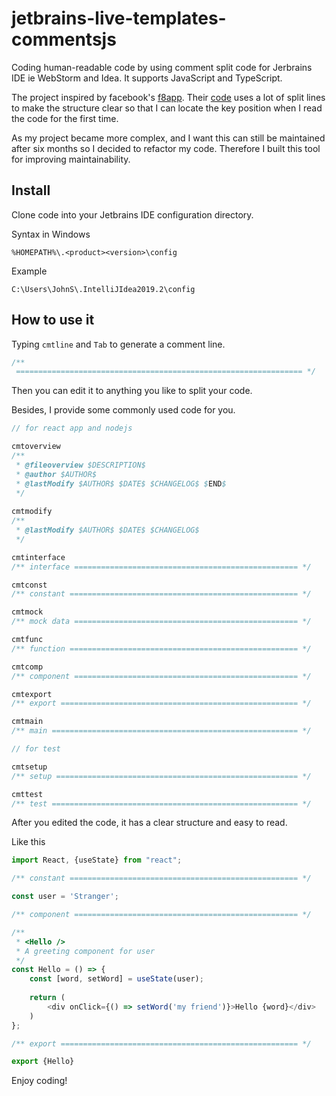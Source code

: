 # jetbrains-live-templates-commentsjs

Coding human-readable code by using comment split code for Jerbrains IDE ie WebStorm and Idea.  It supports JavaScript and TypeScript.

The project inspired by facebook's [f8app](https://github.com/fbsamples/f8app). Their [code](https://github.com/fbsamples/f8app/blob/master/js/login/LoginScreen.js) uses a lot of split lines to make the structure clear so that I can locate the key position when I read the code for the first time. 

As my project became more complex, and I want this can still be maintained after six months so I decided to refactor my code. Therefore I built this tool for improving maintainability.

## Install 

Clone code into your Jetbrains IDE configuration directory.

Syntax in Windows

`%HOMEPATH%\.<product><version>\config`

Example

`C:\Users\JohnS\.IntelliJIdea2019.2\config`

## How to use it

Typing `cmtline` and `Tab` to generate a comment line.

```javascript
/** 
 ================================================================ */
```

Then you can edit it to anything you like to split your code.

Besides, I provide some commonly used code for you.

```javascript
// for react app and nodejs

cmtoverview
/**
 * @fileoverview $DESCRIPTION$
 * @author $AUTHOR$
 * @lastModify $AUTHOR$ $DATE$ $CHANGELOG$ $END$
 */
 
cmtmodify
/**
 * @lastModify $AUTHOR$ $DATE$ $CHANGELOG$
 */

cmtinterface
/** interface ================================================== */

cmtconst
/** constant =================================================== */

cmtmock
/** mock data ================================================== */

cmtfunc
/** function =================================================== */

cmtcomp
/** component ================================================== */

cmtexport
/** export ===================================================== */

cmtmain
/** main ======================================================= */

// for test

cmtsetup
/** setup ====================================================== */

cmttest
/** test ======================================================= */
```

After you edited the code, it has a clear structure and easy to read.

Like this

```javascript
import React, {useState} from "react";

/** constant =================================================== */

const user = 'Stranger';

/** component ================================================== */

/**
 * <Hello />
 * A greeting component for user
 */
const Hello = () => {
    const [word, setWord] = useState(user);
    
    return (
        <div onClick={() => setWord('my friend')}>Hello {word}</div>
    )
};

/** export ===================================================== */

export {Hello}
```

Enjoy coding!
